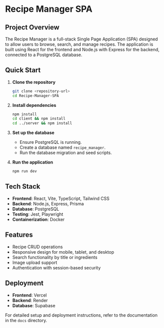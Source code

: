 # Recipe Manager SPA

## Project Overview

The Recipe Manager is a full-stack Single Page Application (SPA) designed to allow users to browse, search, and manage recipes. The application is built using React for the frontend and Node.js with Express for the backend, connected to a PostgreSQL database.

## Quick Start

1. **Clone the repository**

   ```bash
   git clone <repository-url>
   cd Recipe-Manager-SPA
   ```

2. **Install dependencies**

   ```bash
   npm install
   cd client && npm install
   cd ../server && npm install
   ```

3. **Set up the database**
   - Ensure PostgreSQL is running.
   - Create a database named `recipe_manager`.
   - Run the database migration and seed scripts.

4. **Run the application**

   ```bash
   npm run dev
   ```

## Tech Stack

- **Frontend**: React, Vite, TypeScript, Tailwind CSS
- **Backend**: Node.js, Express, Prisma
- **Database**: PostgreSQL
- **Testing**: Jest, Playwright
- **Containerization**: Docker

## Features

- Recipe CRUD operations
- Responsive design for mobile, tablet, and desktop
- Search functionality by title or ingredients
- Image upload support
- Authentication with session-based security

## Deployment

- **Frontend**: Vercel
- **Backend**: Render
- **Database**: Supabase

For detailed setup and deployment instructions, refer to the documentation in the `docs` directory.
